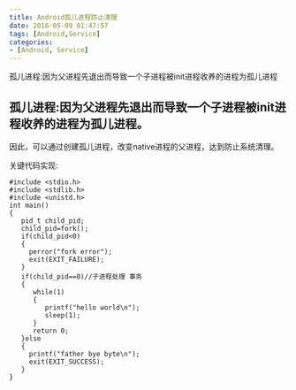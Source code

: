 ```yaml
---
title: Android孤儿进程防止清理
date: 2016-05-09 01:47:57
tags: [Android,Service]
categories: 
- [Android, Service]
---
```

孤儿进程:因为父进程先退出而导致一个子进程被init进程收养的进程为孤儿进程
<!--more-->
孤儿进程:因为父进程先退出而导致一个子进程被init进程收养的进程为孤儿进程。
---


因此，可以通过创建孤儿进程，改变native进程的父进程，达到防止系统清理。

关键代码实现:

```
#include <stdio.h>
#include <stdlib.h>
#include <unistd.h>
int main()
{
   pid_t child_pid;
   child_pid=fork();
   if(child_pid<0)
   {
     perror("fork error");
     exit(EXIT_FAILURE);
   }
   if(child_pid==0)//子进程处理 事务
   {
      while(1)
      {
         printf("hello world\n");
         sleep(1);
      }
      return 0;
   }else
   {
     printf("father bye byte\n");
     exit(EXIT_SUCCESS);
   }
}
```

